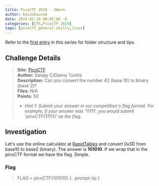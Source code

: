 ```yaml
---
title: PicoCTF 2019 - 2Warm
author: KaizoSauceA
date: 2024-02-18 08:05:00 -0
categories: [CTF,PicoCTF 2019]
tags: [picoctf_general-skills,linux]
---
```


Refer to the [first entry](../picoctf2021-obedient_cat) in this series for folder structure and tips.

## Challenge Details

> **Site:** [PicoCTF](https://play.picoctf.org/)  
> **Author:** Sanjay C/Danny Tunitis  
> **Description:** Can you convert the number 42 (base 10) to binary (base 2)?  
> **Files:** N/A  
> **Points:** 50  
> * *Hint 1: Submit your answer in our competition's flag format. For example, if your answer was '11111', you would submit 'picoCTF{11111}' as the flag.*

## Investigation

Let's use the online calculator at [RapidTables](https://www.rapidtables.com/convert/number/base-converter.html) and convert 0x3D from base10 to base2 (binary). The answer is **101010**. If we wrap that in the picoCTF format we have the flag. Simple.

### Flag

> FLAG = picoCTF{101010}
{: .prompt-tip }